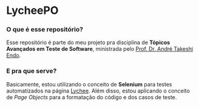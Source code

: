 # LycheePO

### O que é esse repositório?

Esse repositório é parte do meu projeto pra disciplina de **Tópicos Avançados em Teste de Software**, ministrada pelo [Prof. Dr. André Takeshi Endo](https://github.com/andreendo).

### E pra que serve?

Basicamente, estou utilizando o conceito de **Selenium** para testes automatizados na página [Lychee](https://github.com/electerious/Lychee). Além disso, estou aplicando o conceito de *Page Objects* para a formatação do código e dos casos de teste.
